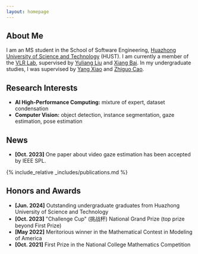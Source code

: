 ```yaml
---
layout: homepage
---
```


## About Me

I am an MS student in the School of Software Engineering, [Huazhong University of Science and Technology](https://english.hust.edu.cn/) (HUST). I am currently a member of the [VLR Lab](http://vlrlab.aia.hust.edu.cn/), supervised by [Yuliang Liu](https://openreview.net/profile?id=~Yuliang_Liu2) and [Xiang Bai](https://scholar.google.com/citations?user=UeltiQ4AAAAJ). In my undergraduate studies, I was supervised by [Yang Xiao](https://scholar.google.com.tw/citations?hl=zh-CN&user=NeKBuXEAAAAJ) and [Zhiguo Cao](https://scholar.google.com.tw/citations?hl=zh-CN&user=396o2BAAAAAJ).

## Research Interests

- **AI High-Performance Computing:** mixture of expert, dataset condensation
- **Computer Vision:** object detection, instance segmentation, gaze estimation, pose estimation

## News

- **[Oct. 2023]** One paper about video gaze estimation has been accepted by IEEE SPL.


{% include_relative _includes/publications.md %}

<!-- {% include_relative _includes/services.md %} -->

## Honors and Awards
- **[Jun. 2024]** Outstanding undergraduate graduates from Huazhong University of Science and Technology
- **[Oct. 2023]** "Challenge Cup" (挑战杯) National Grand Prize (top prize beyond First Prize)
- **[May 2022]**  Meritorious winner in the Mathematical Contest in Modeling of America
- **[Oct. 2021]** First Prize in the National College Mathematics Competition
